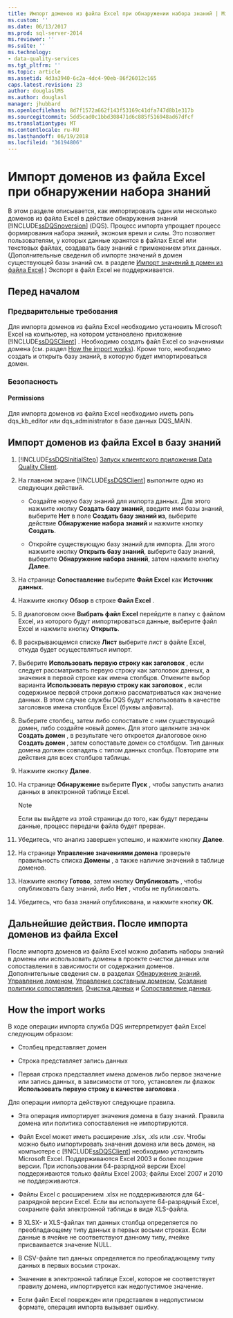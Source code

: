 ```yaml
---
title: Импорт доменов из файла Excel при обнаружении набора знаний | Microsoft Docs
ms.custom: ''
ms.date: 06/13/2017
ms.prod: sql-server-2014
ms.reviewer: ''
ms.suite: ''
ms.technology:
- data-quality-services
ms.tgt_pltfrm: ''
ms.topic: article
ms.assetid: 4d3a3940-6c2a-4dc4-90eb-86f26012c165
caps.latest.revision: 23
author: douglaslMS
ms.author: douglasl
manager: jhubbard
ms.openlocfilehash: 8d7f1572a662f143f53169c41dfa747d8b1e317b
ms.sourcegitcommit: 5dd5cad0c1bbd308471d6c885f516948ad67dfcf
ms.translationtype: MT
ms.contentlocale: ru-RU
ms.lasthandoff: 06/19/2018
ms.locfileid: "36194806"
---
```

# <a name="import-domains-from-an-excel-file-in-knowledge-discovery"></a>Импорт доменов из файла Excel при обнаружении набора знаний
  В этом разделе описывается, как импортировать один или несколько доменов из файла Excel в действие обнаружения знаний [!INCLUDE[ssDQSnoversion](../includes/ssdqsnoversion-md.md)] (DQS). Процесс импорта упрощает процесс формирования набора знаний, экономя время и силы. Это позволяет пользователям, у которых данные хранятся в файлах Excel или текстовых файлах, создавать базу знаний с применением этих данных. (Дополнительные сведения об импорте значений в домен существующей базы знаний см. в разделе [Импорт значений в домен из файла Excel](../../2014/data-quality-services/import-values-from-an-excel-file-into-a-domain.md).) Экспорт в файл Excel не поддерживается.  
  
##  <a name="BeforeYouBegin"></a> Перед началом  
  
###  <a name="Prerequisites"></a> Предварительные требования  
 Для импорта доменов из файла Excel необходимо установить Microsoft Excel на компьютер, на котором установлено приложение [!INCLUDE[ssDQSClient](../includes/ssdqsclient-md.md)] . Необходимо создать файл Excel со значениями домена (см. раздел [How the import works](#How)). Кроме того, необходимо создать и открыть базу знаний, в которую будет импортироваться домен.  
  
###  <a name="Security"></a> Безопасность  
  
####  <a name="Permissions"></a> Permissions  
 Для импорта доменов из файла Excel необходимо иметь роль dqs_kb_editor или dqs_administrator в базе данных DQS_MAIN.  
  
##  <a name="Import"></a> Импорт доменов из файла Excel в базу знаний  
  
1.  [!INCLUDE[ssDQSInitialStep](../includes/ssdqsinitialstep-md.md)] [Запуск клиентского приложения Data Quality Client](../../2014/data-quality-services/run-the-data-quality-client-application.md).  
  
2.  На главном экране [!INCLUDE[ssDQSClient](../includes/ssdqsclient-md.md)] выполните одно из следующих действий.  
  
    -   Создайте новую базу знаний для импорта данных. Для этого нажмите кнопку **Создать базу знаний**, введите имя базы знаний, выберите **Нет** в поле **Создать базу знаний из**, выберите действие **Обнаружение набора знаний** и нажмите кнопку **Создать**.  
  
    -   Откройте существующую базу знаний для импорта. Для этого нажмите кнопку **Открыть базу знаний**, выберите базу знаний, выберите **Обнаружение набора знаний**, затем нажмите кнопку **Далее**.  
  
3.  На странице **Сопоставление** выберите **Файл Excel** как **Источник данных**.  
  
4.  Нажмите кнопку **Обзор** в строке **Файл Excel** .  
  
5.  В диалоговом окне **Выбрать файл Excel** перейдите в папку с файлом Excel, из которого будут импортироваться данные, выберите файл Excel и нажмите кнопку **Открыть**.  
  
6.  В раскрывающемся списке **Лист** выберите лист в файле Excel, откуда будет осуществляться импорт.  
  
7.  Выберите **Использовать первую строку как заголовок** , если следует рассматривать первую строку как заголовок данных, а значения в первой строке как имена столбцов. Отмените выбор варианта **Использовать первую строку как заголовок** , если содержимое первой строки должно рассматриваться как значение данных. В этом случае службы DQS будут использовать в качестве заголовков имена столбцов Excel (буквы алфавита).  
  
8.  Выберите столбец, затем либо сопоставьте с ним существующий домен, либо создайте новый домен. Для этого щелкните значок **Создать домен** , в результате чего откроется диалоговое окно **Создать домен** , затем сопоставьте домен со столбцом. Тип данных домена должен совпадать с типом данных столбца. Повторите эти действия для всех столбцов таблицы.  
  
9. Нажмите кнопку **Далее**.  
  
10. На странице **Обнаружение** выберите **Пуск** , чтобы запустить анализ данных в электронной таблице Excel.  
  
    > [!NOTE]  
    >  Если вы выйдете из этой страницы до того, как будут переданы данные, процесс передачи файла будет прерван.  
  
11. Убедитесь, что анализ завершен успешно, и нажмите кнопку **Далее**.  
  
12. На странице **Управление значениями домена** проверьте правильность списка **Домены** , а также наличие значений в таблице доменов.  
  
13. Нажмите кнопку **Готово**, затем кнопку **Опубликовать** , чтобы опубликовать базу знаний, либо **Нет** , чтобы не публиковать.  
  
14. Убедитесь, что база знаний опубликована, и нажмите кнопку **ОК**.  
  
##  <a name="FollowUp"></a> Дальнейшие действия. После импорта доменов из файла Excel  
 После импорта доменов из файла Excel можно добавить наборы знаний в домены или использовать домены в проекте очистки данных или сопоставления в зависимости от содержания доменов. Дополнительные сведения см. в разделах [Обнаружение знаний](../../2014/data-quality-services/perform-knowledge-discovery.md), [Управление доменом](../../2014/data-quality-services/managing-a-domain.md), [Управление составным доменом](../../2014/data-quality-services/managing-a-composite-domain.md), [Создание политики сопоставления](../../2014/data-quality-services/create-a-matching-policy.md), [Очистка данных](../../2014/data-quality-services/data-cleansing.md) и [Сопоставление данных](../../2014/data-quality-services/data-matching.md).  
  
##  <a name="How"></a> How the import works  
 В ходе операции импорта служба DQS интерпретирует файл Excel следующим образом:  
  
-   Столбец представляет домен  
  
-   Строка представляет запись данных  
  
-   Первая строка представляет имена доменов либо первое значение или запись данных, в зависимости от того, установлен ли флажок **Использовать первую строку в качестве заголовка** .  
  
 Для операции импорта действуют следующие правила.  
  
-   Эта операция импортирует значения домена в базу знаний. Правила домена или политика сопоставления не импортируются.  
  
-   Файл Excel может иметь расширение .xlsx, .xls или .csv. Чтобы можно было импортировать значения домена или весь домен, на компьютере c [!INCLUDE[ssDQSClient](../includes/ssdqsclient-md.md)] необходимо установить Microsoft Excel. Поддерживаются Excel 2003 и более поздние версии. При использовании 64-разрядной версии Excel поддерживаются только файлы Excel 2003; файлы Excel 2007 и 2010 не поддерживаются.  
  
-   Файлы Excel с расширением .xlsx не поддерживаются для 64-разрядной версии Excel. Если вы используете 64-разрядный Excel, сохраните файл электронной таблицы в виде XLS-файла.  
  
-   В XLSX- и XLS-файлах тип данных столбца определяется по преобладающему типу данных в первых восьми строках. Если данные в ячейке не соответствуют данному типу, ячейке присваивается значение NULL.  
  
-   В CSV-файле тип данных определяется по преобладающему типу данных в первых восьми строках.  
  
-   Значение в электронной таблице Excel, которое не соответствует правилу домена, импортируется как недопустимое значение.  
  
-   Если файл Excel поврежден или представлен в недопустимом формате, операция импорта вызывает ошибку.  
  
  
